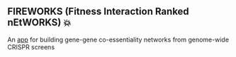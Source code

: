 ## FIREWORKS (Fitness Interaction Ranked nEtWORKS) :boom:
An <a href="https://mendillolab.shinyapps.io/fireworks/"/>app</a> for building gene-gene co-essentiality networks from genome-wide CRISPR screens
